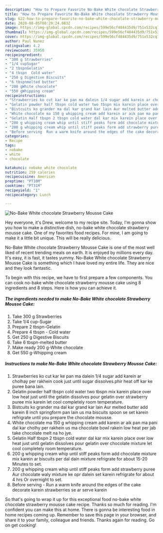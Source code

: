 ```yaml
---
description: "How to Prepare Favorite No-Bake White chocolate Strawberry Mousse Cake"
title: "How to Prepare Favorite No-Bake White chocolate Strawberry Mousse Cake"
slug: 622-how-to-prepare-favorite-no-bake-white-chocolate-strawberry-mousse-cake
date: 2020-08-05T00:29:24.083Z
image: https://img-global.cpcdn.com/recipes/599e56cf484435d9/751x532cq70/no-bake-white-chocolate-strawberry-mousse-cake-recipe-main-photo.jpg
thumbnail: https://img-global.cpcdn.com/recipes/599e56cf484435d9/751x532cq70/no-bake-white-chocolate-strawberry-mousse-cake-recipe-main-photo.jpg
cover: https://img-global.cpcdn.com/recipes/599e56cf484435d9/751x532cq70/no-bake-white-chocolate-strawberry-mousse-cake-recipe-main-photo.jpg
author: Paul Nunez
ratingvalue: 4.2
reviewcount: 35950
recipeingredient:
- "300 g Strawberries"
- "1/4 cupSugar"
- "2 tbspnGelatin"
- "4 tbspn  Cold water"
- "250 g Digestive Biscuits"
- "6 tbspnmelted butter"
- "200 gWhite chocolate"
- "550 gWhipping cream"
recipeinstructions:
- "Strawberries ko cut kar ke pan ma dalein 1/4 sugar add karein ar cholhay per rakhein cook just until sugar dissolves.phir heat off kar ke puree bana lain."
- "Gelatin powder half tbspn cold water two tbspn mix karein place over low heat just until the gelatin dissolves pour gelatin over strawberry puree mix karein let cool completely room temperature."
- "Bistcuits ko grander ma dal kar grand kar lain Aur melted butter add karein 8 inch springform pan lain us ma biscuits spoon se set karein refrigrate until you prepare the chocolate mousse."
- "White chocolate ma 150 g whipping cream add karein ar aik pan ma pani dal kar cholhy per rakhein us ma chocolate bowl rakein low heat per jab take chocolate melt na ho jye."
- "Gelatin Half tbspn 2 tbspn cold water dal kar mix karein place over low heat just until gelatin dissolves pour gelatin over chocolate mixture let cool completely room temperature."
- "200 g whipping cream whip until stiff peaks form add chocolate mixture mix karein ar biscuits per dal dain mixture refrigrate for about 15-20 Minutes to set."
- "200 g whipping cream whip until stiff peaks form add strawberry puree Aur chocolate waly mixture ke opr dalein set karein refrigrate for about 4 hrs Or overnight to set."
- "Before serving  Run a warm knife around the edges of the cake decorate karein strawberries se ar serve karein"
categories:
- Recipe
tags:
- nobake
- white
- chocolate

katakunci: nobake white chocolate 
nutrition: 259 calories
recipecuisine: American
preptime: "PT10M"
cooktime: "PT31M"
recipeyield: "1"
recipecategory: Lunch

---
```



![No-Bake White chocolate Strawberry Mousse Cake](https://img-global.cpcdn.com/recipes/599e56cf484435d9/751x532cq70/no-bake-white-chocolate-strawberry-mousse-cake-recipe-main-photo.jpg)

Hey everyone, it's Drew, welcome to my recipe site. Today, I'm gonna show you how to make a distinctive dish, no-bake white chocolate strawberry mousse cake. One of my favorites food recipes. For mine, I am going to make it a little bit unique. This will be really delicious.



No-Bake White chocolate Strawberry Mousse Cake is one of the most well liked of recent trending meals on earth. It is enjoyed by millions every day. It's easy, it is fast, it tastes yummy. No-Bake White chocolate Strawberry Mousse Cake is something which I have loved my entire life. They are nice and they look fantastic.


To begin with this recipe, we have to first prepare a few components. You can cook no-bake white chocolate strawberry mousse cake using 8 ingredients and 8 steps. Here is how you can achieve it.

<!--inarticleads1-->

##### The ingredients needed to make No-Bake White chocolate Strawberry Mousse Cake:

1. Take 300 g Strawberries
1. Take 1/4 cup-Sugar
1. Prepare 2 tbspn-Gelatin
1. Prepare 4 tbspn - Cold water
1. Get 250 g Digestive Biscuits
1. Take 6 tbspn-melted butter
1. Make ready 200 g-White chocolate
1. Get 550 g-Whipping cream




<!--inarticleads2-->

##### Instructions to make No-Bake White chocolate Strawberry Mousse Cake:

1. Strawberries ko cut kar ke pan ma dalein 1/4 sugar add karein ar cholhay per rakhein cook just until sugar dissolves.phir heat off kar ke puree bana lain.
1. Gelatin powder half tbspn cold water two tbspn mix karein place over low heat just until the gelatin dissolves pour gelatin over strawberry puree mix karein let cool completely room temperature.
1. Bistcuits ko grander ma dal kar grand kar lain Aur melted butter add karein 8 inch springform pan lain us ma biscuits spoon se set karein refrigrate until you prepare the chocolate mousse.
1. White chocolate ma 150 g whipping cream add karein ar aik pan ma pani dal kar cholhy per rakhein us ma chocolate bowl rakein low heat per jab take chocolate melt na ho jye.
1. Gelatin Half tbspn 2 tbspn cold water dal kar mix karein place over low heat just until gelatin dissolves pour gelatin over chocolate mixture let cool completely room temperature.
1. 200 g whipping cream whip until stiff peaks form add chocolate mixture mix karein ar biscuits per dal dain mixture refrigrate for about 15-20 Minutes to set.
1. 200 g whipping cream whip until stiff peaks form add strawberry puree Aur chocolate waly mixture ke opr dalein set karein refrigrate for about 4 hrs Or overnight to set.
1. Before serving  - Run a warm knife around the edges of the cake decorate karein strawberries se ar serve karein




So that's going to wrap it up for this exceptional food no-bake white chocolate strawberry mousse cake recipe. Thanks so much for reading. I'm confident you can make this at home. There is gonna be interesting food in home recipes coming up. Remember to save this page in your browser, and share it to your family, colleague and friends. Thanks again for reading. Go on get cooking!
